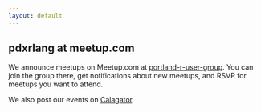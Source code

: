 ```yaml
---
layout: default
---
```


## pdxrlang at meetup.com

We announce meetups on Meetup.com at [portland-r-user-group](http://www.meetup.com/portland-r-user-group/). You can join the group there, get notifications about new meetups, and RSVP for meetups you want to attend.

We also post our events on [Calagator](http://calagator.org/).
